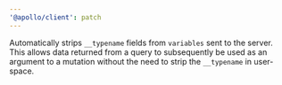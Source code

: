 ```yaml
---
'@apollo/client': patch
---
```


Automatically strips `__typename` fields from `variables` sent to the server. This allows data returned from a query to subsequently be used as an argument to a mutation without the need to strip the `__typename` in user-space.
